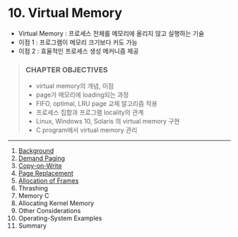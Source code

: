 # 10. Virtual Memory

- Virtual Memory : 프로세스 전체를 메모리에 올리지 않고 실행하는 기술
- 이점 1 : 프로그램이 메모리 크기보다 커도 가능
- 이점 2 : 효율적인 프로세스 생성 메커니즘 제공

> ### CHAPTER OBJECTIVES
>
> - virtual memory의 개념, 이점
> - page가 메모리에 loading되는 과정
> - FIFO, optimal, LRU page 교체 알고리즘 적용
> - 프로세스 집합과 프로그램 locality의 관계
> - Linux, Windows 10, Solaris 의 virtual memory 구현
> - C program에서 virtual memory 관리


---

1. [Background](1_Background/README.md)
2. [Demand Paging](2_Demand_Paging/README.md)
3. [Copy-on-Write](3_Copy_on_Write/README.md)
4. [Page Replacement](4_Page_Replacement/README.md)
5. [Allocation of Frames](5_Allocation_of_Frames/README.md)
6. Thrashing
7. Memory C
8. Allocating Kernel Memory
9. Other Considerations
10. Operating-System Examples
11. Summary